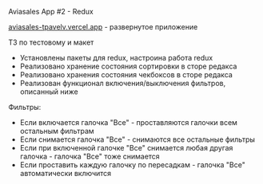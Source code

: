 Aviasales App #2 - Redux

[aviasales-tpavelv.vercel.app](https://aviasales-tpavelv.vercel.app/) - развернутое приложение

ТЗ по тестовому и макет

- Установлены пакеты для redux, настроина работа redux
- Реализовано хранение состояния сортировки в сторе редакса
- Реализовано хранения состояния чекбоксов в сторе редакса
- Реализован функционал включения/выключения фильтров, описанный ниже

Фильтры:

- Если включается галочка "Все" - проставляются галочки всем остальным фильтрам
- Если снимается галочка "Все" - снимаются все остальные фильтры
- Если при включенной галочке "Все" снимается любая другая галочка - галочка "Все" тоже снимается
- Если проставить каждую галочку по пересадкам - галочка "Все" автоматически включится
